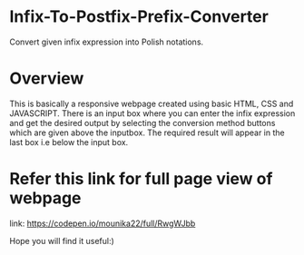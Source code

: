 # Infix-To-Postfix-Prefix-Converter
Convert given infix expression into Polish notations.
# Overview
This is basically a responsive webpage created using basic HTML, CSS and JAVASCRIPT.
There is an input box where you can enter the infix expression and get the desired output by selecting the conversion method buttons which are given above the inputbox.
The required result will appear in the last box i.e below the input box.
# Refer this link for full page view of webpage
link: https://codepen.io/mounika22/full/RwgWJbb

Hope you will find it useful:)
